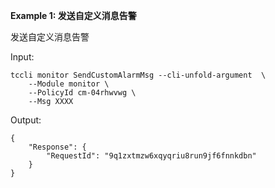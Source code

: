**Example 1: 发送自定义消息告警**

发送自定义消息告警

Input: 

```
tccli monitor SendCustomAlarmMsg --cli-unfold-argument  \
    --Module monitor \
    --PolicyId cm-04rhwvwg \
    --Msg XXXX
```

Output: 
```
{
    "Response": {
        "RequestId": "9q1zxtmzw6xqyqriu8run9jf6fnnkdbn"
    }
}
```

